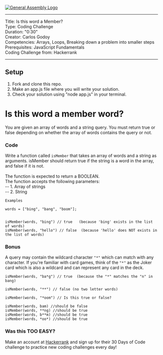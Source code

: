 [![General Assembly Logo](https://camo.githubusercontent.com/1a91b05b8f4d44b5bbfb83abac2b0996d8e26c92/687474703a2f2f692e696d6775722e636f6d2f6b6538555354712e706e67)](https://generalassemb.ly/education/web-development-immersive)


---
Title: Is this word a Member?<br>
Type: Coding Challenge <br>
Duration: "0:30"<br>
Creator: Carlos Godoy <br>
Competencies: Arrays, Loops, Breaking down a problem into smaller steps<br>
Prerequisites: JavaScript Fundamentals<br>
Coding Challenge from: Hackerrank

---

## Setup
1. Fork and clone this repo.
2. Make an app.js file where you will write your solution.
3. Check your solution using "node app.js" in your terminal.

# Is this word a member word?

You are given an array of words and a string query. You must return true or false depending on whether the array of words contains the query or not.

### Code

Write a function called `isMember` that takes an array of words and a string as arguments. isMember should return true if the string is a word in the array, and false if it is not.<br/>
<br/>
The function is expected to return a BOOLEAN.<br/>
The function accepts the following parameters:<br/>
-- 1. Array of strings<br/>
-- 2. String

```
Examples

words = ["bing", "bang", "boom"];


isMember(words, "bing") // true   (because 'bing' exists in the list of words)
isMember(words, "hello") // false  (because 'hello' does NOT exists in the list of words)

```




### Bonus

A query may contain the wildcard character `"*"` which can match with any character. If you're familiar with card games, think of the `"*"` as the Joker card which is also a wildcard and can represent any card in the deck.

```
isMember(words, "ba*g") // true  (because the "*" matches the "n" in bang)

isMember(words, "**") // false (no two letter words)

isMember(words, "*oom") // Is this true or false?
```



```
isMember(words, bam) //should be false
isMember(words, **ng) //should be true
isMember(words, b**m) //should be true
isMember(words, *oo*) //should be true
```





### Was this TOO EASY?
Make an account at <a href="https://hackerrank.com" target="_blank">Hackerrank</a> and sign up for their 30 Days of Code challenge to practice new coding challenges every day!
